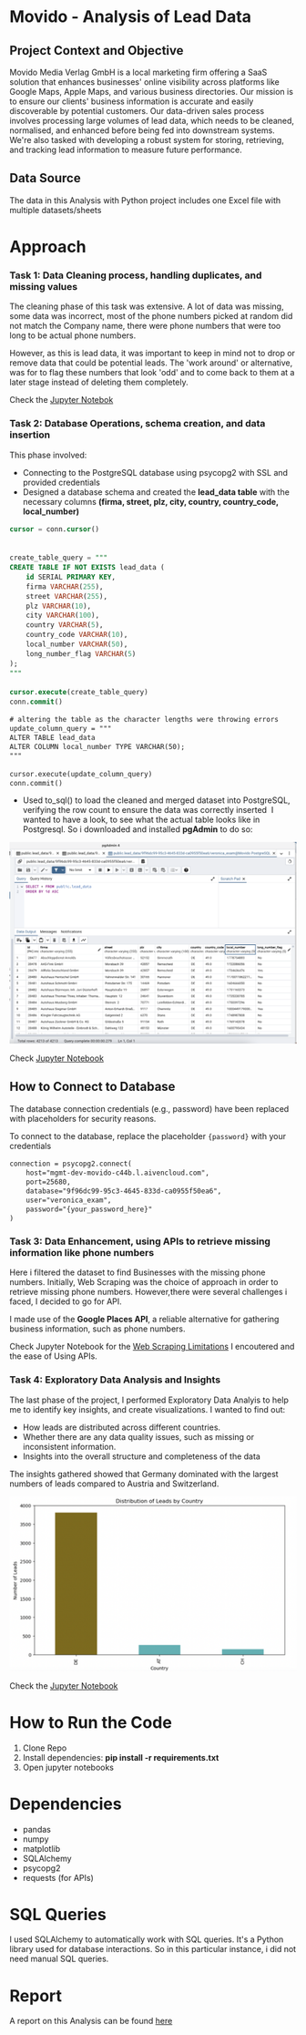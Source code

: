 # Movido - Analysis of Lead Data

## Project Context and Objective

Movido Media Verlag GmbH is a local marketing firm offering a SaaS solution that enhances businesses' online visibility across platforms like Google Maps, Apple Maps, and various business directories. Our mission is to ensure our clients' business information is accurate and easily discoverable by potential customers. Our data-driven sales process involves processing large volumes of lead data, which needs to be cleaned, normalised, and enhanced before being fed into downstream systems. We're also tasked with developing a robust system for storing, retrieving, and tracking lead information to measure future performance.

## Data Source
The data in this Analysis with Python project includes one Excel file with multiple datasets/sheets

# Approach


### Task 1: Data Cleaning process, handling duplicates, and missing values
The cleaning phase of this task was extensive. A lot of data was missing, some data was incorrect, most of the phone numbers picked at random did not match the Company name, there were phone numbers that were too long to be actual phone numbers. 

However, as this is lead data, it was important to keep in mind not to drop or remove data that could be potential leads. 
The 'work around' or alternative, was for to flag these numbers that look 'odd' and to come back to them at a later stage instead of deleting them completely.

Check the [Jupyter Notebok](https://github.com/Veronica-MN/Veronica_DataAnalyst_Assessment/blob/main/Task1_Data_Cleaning.ipynb)

### Task 2: Database Operations, schema creation, and data insertion
This phase involved:
  - Connecting to the PostgreSQL database using psycopg2 with SSL and provided credentials
  - Designed a database schema and created the **lead_data table** with the necessary columns **(firma, street, plz, city, country, country_code, local_number)**

```sql
cursor = conn.cursor()


create_table_query = """
CREATE TABLE IF NOT EXISTS lead_data (
    id SERIAL PRIMARY KEY,
    firma VARCHAR(255),
    street VARCHAR(255),
    plz VARCHAR(10),
    city VARCHAR(100),
    country VARCHAR(5),
    country_code VARCHAR(10),
    local_number VARCHAR(50),
    long_number_flag VARCHAR(5)
);
"""

cursor.execute(create_table_query)
conn.commit()
```

```
# altering the table as the character lengths were throwing errors
update_column_query = """
ALTER TABLE lead_data
ALTER COLUMN local_number TYPE VARCHAR(50);
"""

cursor.execute(update_column_query)
conn.commit()
```


  - Used to_sql() to load the cleaned and merged dataset into PostgreSQL, verifying the row count to ensure the data was correctly inserted
​
I wanted to have a look, to see what the actual table looks like in Postgresql. So i downloaded and installed **pgAdmin** to do so:

![lead data table](lead_data_table.png)

Check [Jupyter Notebook](https://github.com/Veronica-MN/Veronica_DataAnalyst_Assessment/blob/main/Task2_Database_Operations.ipynb)

## How to Connect to Database
The database connection credentials (e.g., password) have been replaced with placeholders for security reasons.

To connect to the database, replace the placeholder `{password}` with your credentials 

```
connection = psycopg2.connect(
    host="mgmt-dev-movido-c44b.l.aivencloud.com",
    port=25680,
    database="9f96dc99-95c3-4645-833d-ca0955f50ea6",
    user="veronica_exam",
    password="{your_password_here}"
)
```

### Task 3: Data Enhancement, using APIs to retrieve missing information like phone numbers
Here i filtered the dataset to find Businesses with the missing phone numbers. Initially, Web Scraping was the choice of approach in order to retrieve missing phone numbers. However,there were several challenges i faced, I decided to go for API. 

I made use of the **Google Places API**, a reliable alternative for gathering business information, such as phone numbers.

Check Jupyter Notebook for the [Web Scraping Limitations](https://github.com/Veronica-MN/Veronica_DataAnalyst_Assessment/blob/main/Task3_Data_Enhancement.ipynb) I encoutered and the ease of Using APIs.

### Task 4: Exploratory Data Analysis and Insights 
The last phase of the project, I performed Exploratory Data Analyis to help me to identify key insights, and create visualizations.
I wanted to find out:
  - How leads are distributed across different countries.
  - Whether there are any data quality issues, such as missing or inconsistent information.
  - Insights into the overall structure and completeness of the data

The insights gathered showed that Germany dominated with the largest numbers of leads compared to Austria and Switzerland.

![Lead Distribution by Country](distribution.png)

Check the [Jupyter Notebook](https://github.com/Veronica-MN/Veronica_DataAnalyst_Assessment/blob/main/Task4_Analysis_Reporting.ipynb)


# How to Run the Code
  1. Clone Repo
  2. Install dependencies: **pip install -r requirements.txt**
  3. Open jupyter notebooks

# Dependencies 

- pandas
- numpy
- matplotlib
- SQLAlchemy
- psycopg2
- requests (for APIs)

# SQL Queries
I used SQLAlchemy to automatically work with SQL queries. It's a Python library used for database interactions. So in this particular instance, i did not need manual SQL queries.

# Report
A report on this Analysis can be found [here](https://medium.com/@veronica_v/analysis-of-lead-data-and-recommendations-d08dbe4807ca)
